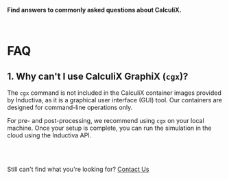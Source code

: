 **Find answers to commonly asked questions about CalculiX.**

<br>

# FAQ

## 1. Why can't I use CalculiX GraphiX (`cgx`)?
The `cgx` command is not included in the CalculiX container images provided by Inductiva, as it is a graphical user interface (GUI) tool. Our containers are designed for command-line operations only.

For pre- and post-processing, we recommend using `cgx` on your local machine. Once your setup is complete, you can run the simulation in the cloud using the Inductiva API.

<br>
<br>

Still can't find what you're looking for? [Contact Us](mailto:support@inductiva.ai)
